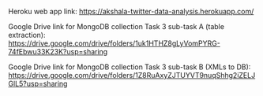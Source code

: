 Heroku web app link: https://akshala-twitter-data-analysis.herokuapp.com/ 

Google Drive link for MongoDB collection Task 3 sub-task A (table extraction): https://drive.google.com/drive/folders/1uk1HTHZ8gLyVomPYRG-74fEbwu33K23K?usp=sharing

Google Drive link for MongoDB collection Task 3 sub-task B (XMLs to DB): https://drive.google.com/drive/folders/1Z8RuAxyZJTUYVT9nuqShhg2iZELJGlL5?usp=sharing 
